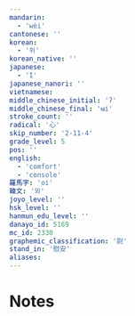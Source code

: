 ```yaml
---
mandarin:
  - 'wèi'
cantonese: ''
korean:
  - '위'
korean_native: ''
japanese:
  - 'I'
japanese_nanori: ''
vietnamese:
middle_chinese_initial: 'ʔ'
middle_chinese_final: 'ʉi'
stroke_count: ''
radical: '心'
skip_number: '2-11-4'
grade_level: 5
pos: ''
english:
  - 'comfort'
  - 'console'
羅馬字: 'oi'
韓文: '외'
joyo_level: ''
hsk_level: ''
hanmun_edu_level: ''
danayo_id: 5169
mc_id: 2330
graphemic_classification: '尉'
stand_in: '慰安'
aliases:
---
```


# Notes
